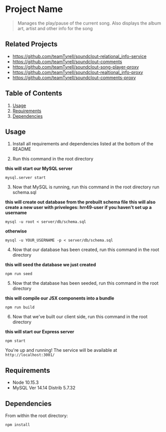 # Project Name

> Manages the play/pause of the current song. Also displays the album art, artist and other info for the song

## Related Projects

  - https://github.com/teamTyrell/soundclout-relational_info-service
  - https://github.com/teamTyrell/soundclout-comments
  - https://github.com/teamTyrell/soundclout-song-player-proxy
  - https://github.com/teamTyrell/soundclout-realtional_info-proxy
  - https://github.com/teamTyrell/soundclout-comments-proxy

## Table of Contents

1. [Usage](#Usage)
2. [Requirements](#requirements)
3. [Dependencies](#dependencies)

## Usage

1. Install all requirements and dependencies listed at the bottom of the README

2. Run this command in the root directory

  __this will start our MySQL server__
   ```
   mysql.server start
   ```

3. Now that MySQL is running, run this command in the root directory run schema.sql

  __this will create out database from the prebuilt schema file__
  __this will also create a new user with priveleges: hrr49-user__
  __if you haven't set up a username__
   ```
   mysql -u root < server/db/schema.sql
   ```
  __otherwise__
   ```
   mysql -u YOUR_USERNAME -p < server/db/schema.sql
   ```

4. Now that our database has been created, run this command in the root directory

  __this will seed the database we just created__
   ```
   npm run seed
   ```

5. Now that the database has been seeded, run this command in the root directory

  __this will compile our JSX components into a bundle__
  ```
  npm run build
  ```

6. Now that we've built our client side, run this command in the root directory

  __this will start our Express server__
  ```
  npm start
  ```

You're up and running! The service will be available at `http://localhost:3001/`


## Requirements

- Node 10.15.3
- MySQL Ver 14.14 Distrib 5.7.32


## Dependencies

From within the root directory:
```
npm install
```


